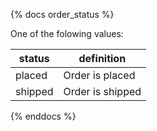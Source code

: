 {% docs order_status %}

One of the folowing values:

| status        | definition            |
|---------------|-----------------------|
| placed        | Order is placed       |
| shipped       | Order is shipped      |

{% enddocs %}